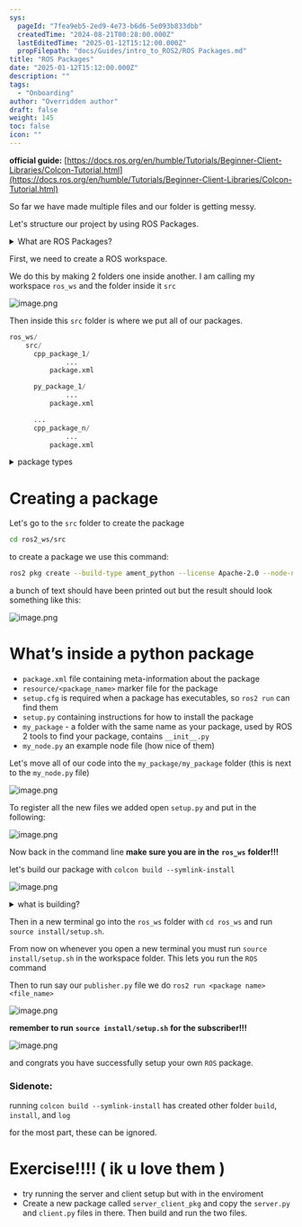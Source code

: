 ```yaml
---
sys:
  pageId: "7fea9eb5-2ed9-4e73-b6d6-5e093b833dbb"
  createdTime: "2024-08-21T00:28:00.000Z"
  lastEditedTime: "2025-01-12T15:12:00.000Z"
  propFilepath: "docs/Guides/intro_to_ROS2/ROS Packages.md"
title: "ROS Packages"
date: "2025-01-12T15:12:00.000Z"
description: ""
tags:
  - "Onboarding"
author: "Overridden author"
draft: false
weight: 145
toc: false
icon: ""
---
```


**official guide:** [https://docs.ros.org/en/humble/Tutorials/Beginner-Client-Libraries/Colcon-Tutorial.html](https://docs.ros.org/en/humble/Tutorials/Beginner-Client-Libraries/Colcon-Tutorial.html)

So far we have made multiple files and our folder is getting messy.

Let's structure our project by using ROS Packages.

<details>

<summary>What are ROS Packages?</summary>

ROS Packages are, as the name implies, packages of code that are highly sharable between ROS developers.

They consist of a folder, `package.xml` file, and source code

```python
      cpp_package_1/
		      ... imagine much code files here ..
          package.xml
```

</details>

First, we need to create a ROS workspace.

We do this by making 2 folders one inside another. I am calling my workspace `ros_ws` and the folder inside it `src`

![image.png](https://prod-files-secure.s3.us-west-2.amazonaws.com/d518164a-d88e-44d1-a4ee-3adb3bd8bce0/70706947-fd18-4537-a67b-e12946812d31/image.png?X-Amz-Algorithm=AWS4-HMAC-SHA256&X-Amz-Content-Sha256=UNSIGNED-PAYLOAD&X-Amz-Credential=ASIAZI2LB466TZZ3RCPF%2F20250214%2Fus-west-2%2Fs3%2Faws4_request&X-Amz-Date=20250214T003614Z&X-Amz-Expires=3600&X-Amz-Security-Token=IQoJb3JpZ2luX2VjEPj%2F%2F%2F%2F%2F%2F%2F%2F%2F%2FwEaCXVzLXdlc3QtMiJGMEQCIAzuav5jzBoF8unNus0P7yiAvuP%2F68CLMMbEbF3MBDc7AiBD81Z7VuKv7bkzsjP1yUybyN05QTR4wclTUBbCbSTIRSr%2FAwghEAAaDDYzNzQyMzE4MzgwNSIMfluACfh4B%2F2upvgbKtwDowzjFYpOhz4pOQb%2FVpmURYrgWaUzIzbp7bqyZgKYSs%2BZbMHWy%2FkFx%2BzHWPs66HU7QLhkMswjsVznGqSG6VP9Mgmlv8DGRAQ7QcEUshCzsOQSpb%2B3QibZXSKT%2B7FYsaRMiGL6JkbvAr4g%2FKKRIBbJfrHU0xiZcpdem%2FGpeMnrRwVPPlZyz2JtHF2z6AMK%2F6Jhe%2FJaGZpE3sp92GwnpO2Qhi3NdyXeCBxcj0niTL48pknBGUA5exXRqPuG1HkIrXPT53iw5MJxeQiajNfAanuHyKo%2BYVGozBbJDQNNi5U8i%2FgPdbqX%2Bp18UmIfxgVjUIivvP0KuLwu4mcePIDyxzWX%2BrY7tJsRSNLzHKBUD0RFUaEm3BxUHicPSO2Tuy2Q599I9193hopPGZs8v8Rk9tJXJ5YLwSMEafVpnInixi9%2BA306NvB9V5RqrftIiqLVabrO8a47M1AJsCeZuVTGivfdJ5kObBid7F6KQxbipicmi5vk2t%2Bt2aCeavsU7IaCvdWcbqSOXt1B3Y%2B%2FGRCPEcHpk1E%2Bemzj39CFEYZf0%2BA%2FmzXIj9%2BaVRHRJWzra4Z0F%2BZAvUO8MlrrmmkC3%2FSVUpAp5cxiezhK8%2F6JeNkBfNynsOSyYVVNzghfhX%2BAPHEwkIO6vQY6pgF9eu58f%2FyygHXpNjfde5%2FIPn4lSC8sJ0v9OPN8OueFGjuaXMAUs9yS7StkGelgniU77dQ6wy6anQ9hcW%2BaFV7QZpzTBTZofyK41NEd%2FeHVe92L%2BkMccUQjheNaBgaWD9rWTdkCtmTtx02rWoqZ%2FwvyuQ1qPFSdz5J8pBWKaswF58JaGSBcUIPlx4jBrxOojJqiTljqnpkclAOwHBES7SDPYqft4PPZ&X-Amz-Signature=8378653a74b7fbdc6b36c39f67e159c1c8d58ae0c30a261c9677da4b8bc6b273&X-Amz-SignedHeaders=host&x-id=GetObject)

Then inside this `src` folder is where we put all of our packages.

```python
ros_ws/
    src/
      cpp_package_1/
		      ...
          package.xml

      py_package_1/
		      ...
          package.xml

      ...
      cpp_package_n/
		      ...
          package.xml

```

<details>

<summary>package types</summary>

packages can be either `C++` or python.

the intern file structure is different for each but for this guide we will stick to creating python packages

</details>

# Creating a package

Let's go to the `src` folder to create the package

```bash
cd ros2_ws/src
```

to create a package we use this command:

```bash
ros2 pkg create --build-type ament_python --license Apache-2.0 --node-name my_node my_package
```

a bunch of text should have been printed out but the result should look something like this:

![image.png](https://prod-files-secure.s3.us-west-2.amazonaws.com/d518164a-d88e-44d1-a4ee-3adb3bd8bce0/e6cf1e3f-8512-4a3e-b131-079f800bf3e8/image.png?X-Amz-Algorithm=AWS4-HMAC-SHA256&X-Amz-Content-Sha256=UNSIGNED-PAYLOAD&X-Amz-Credential=ASIAZI2LB466TZZ3RCPF%2F20250214%2Fus-west-2%2Fs3%2Faws4_request&X-Amz-Date=20250214T003614Z&X-Amz-Expires=3600&X-Amz-Security-Token=IQoJb3JpZ2luX2VjEPj%2F%2F%2F%2F%2F%2F%2F%2F%2F%2FwEaCXVzLXdlc3QtMiJGMEQCIAzuav5jzBoF8unNus0P7yiAvuP%2F68CLMMbEbF3MBDc7AiBD81Z7VuKv7bkzsjP1yUybyN05QTR4wclTUBbCbSTIRSr%2FAwghEAAaDDYzNzQyMzE4MzgwNSIMfluACfh4B%2F2upvgbKtwDowzjFYpOhz4pOQb%2FVpmURYrgWaUzIzbp7bqyZgKYSs%2BZbMHWy%2FkFx%2BzHWPs66HU7QLhkMswjsVznGqSG6VP9Mgmlv8DGRAQ7QcEUshCzsOQSpb%2B3QibZXSKT%2B7FYsaRMiGL6JkbvAr4g%2FKKRIBbJfrHU0xiZcpdem%2FGpeMnrRwVPPlZyz2JtHF2z6AMK%2F6Jhe%2FJaGZpE3sp92GwnpO2Qhi3NdyXeCBxcj0niTL48pknBGUA5exXRqPuG1HkIrXPT53iw5MJxeQiajNfAanuHyKo%2BYVGozBbJDQNNi5U8i%2FgPdbqX%2Bp18UmIfxgVjUIivvP0KuLwu4mcePIDyxzWX%2BrY7tJsRSNLzHKBUD0RFUaEm3BxUHicPSO2Tuy2Q599I9193hopPGZs8v8Rk9tJXJ5YLwSMEafVpnInixi9%2BA306NvB9V5RqrftIiqLVabrO8a47M1AJsCeZuVTGivfdJ5kObBid7F6KQxbipicmi5vk2t%2Bt2aCeavsU7IaCvdWcbqSOXt1B3Y%2B%2FGRCPEcHpk1E%2Bemzj39CFEYZf0%2BA%2FmzXIj9%2BaVRHRJWzra4Z0F%2BZAvUO8MlrrmmkC3%2FSVUpAp5cxiezhK8%2F6JeNkBfNynsOSyYVVNzghfhX%2BAPHEwkIO6vQY6pgF9eu58f%2FyygHXpNjfde5%2FIPn4lSC8sJ0v9OPN8OueFGjuaXMAUs9yS7StkGelgniU77dQ6wy6anQ9hcW%2BaFV7QZpzTBTZofyK41NEd%2FeHVe92L%2BkMccUQjheNaBgaWD9rWTdkCtmTtx02rWoqZ%2FwvyuQ1qPFSdz5J8pBWKaswF58JaGSBcUIPlx4jBrxOojJqiTljqnpkclAOwHBES7SDPYqft4PPZ&X-Amz-Signature=14dad1253e3958c3d4ba322db5c159d1ee565a36e7d5c57abf0872bf6725bac4&X-Amz-SignedHeaders=host&x-id=GetObject)

# What’s inside a python package

- `package.xml` file containing meta-information about the package
- `resource/<package_name>` marker file for the package
- `setup.cfg` is required when a package has executables, so `ros2 run` can find them
- `setup.py` containing instructions for how to install the package
- `my_package` - a folder with the same name as your package, used by ROS 2 tools to find your package, contains `__init__.py`
- `my_node.py` an example node file (how nice of them)

Let's move all of our code into the `my_package/my_package` folder (this is next to the `my_node.py` file)

![image.png](https://prod-files-secure.s3.us-west-2.amazonaws.com/d518164a-d88e-44d1-a4ee-3adb3bd8bce0/9ce58f11-0da9-4d3e-b86d-506a9685d378/image.png?X-Amz-Algorithm=AWS4-HMAC-SHA256&X-Amz-Content-Sha256=UNSIGNED-PAYLOAD&X-Amz-Credential=ASIAZI2LB466TZZ3RCPF%2F20250214%2Fus-west-2%2Fs3%2Faws4_request&X-Amz-Date=20250214T003614Z&X-Amz-Expires=3600&X-Amz-Security-Token=IQoJb3JpZ2luX2VjEPj%2F%2F%2F%2F%2F%2F%2F%2F%2F%2FwEaCXVzLXdlc3QtMiJGMEQCIAzuav5jzBoF8unNus0P7yiAvuP%2F68CLMMbEbF3MBDc7AiBD81Z7VuKv7bkzsjP1yUybyN05QTR4wclTUBbCbSTIRSr%2FAwghEAAaDDYzNzQyMzE4MzgwNSIMfluACfh4B%2F2upvgbKtwDowzjFYpOhz4pOQb%2FVpmURYrgWaUzIzbp7bqyZgKYSs%2BZbMHWy%2FkFx%2BzHWPs66HU7QLhkMswjsVznGqSG6VP9Mgmlv8DGRAQ7QcEUshCzsOQSpb%2B3QibZXSKT%2B7FYsaRMiGL6JkbvAr4g%2FKKRIBbJfrHU0xiZcpdem%2FGpeMnrRwVPPlZyz2JtHF2z6AMK%2F6Jhe%2FJaGZpE3sp92GwnpO2Qhi3NdyXeCBxcj0niTL48pknBGUA5exXRqPuG1HkIrXPT53iw5MJxeQiajNfAanuHyKo%2BYVGozBbJDQNNi5U8i%2FgPdbqX%2Bp18UmIfxgVjUIivvP0KuLwu4mcePIDyxzWX%2BrY7tJsRSNLzHKBUD0RFUaEm3BxUHicPSO2Tuy2Q599I9193hopPGZs8v8Rk9tJXJ5YLwSMEafVpnInixi9%2BA306NvB9V5RqrftIiqLVabrO8a47M1AJsCeZuVTGivfdJ5kObBid7F6KQxbipicmi5vk2t%2Bt2aCeavsU7IaCvdWcbqSOXt1B3Y%2B%2FGRCPEcHpk1E%2Bemzj39CFEYZf0%2BA%2FmzXIj9%2BaVRHRJWzra4Z0F%2BZAvUO8MlrrmmkC3%2FSVUpAp5cxiezhK8%2F6JeNkBfNynsOSyYVVNzghfhX%2BAPHEwkIO6vQY6pgF9eu58f%2FyygHXpNjfde5%2FIPn4lSC8sJ0v9OPN8OueFGjuaXMAUs9yS7StkGelgniU77dQ6wy6anQ9hcW%2BaFV7QZpzTBTZofyK41NEd%2FeHVe92L%2BkMccUQjheNaBgaWD9rWTdkCtmTtx02rWoqZ%2FwvyuQ1qPFSdz5J8pBWKaswF58JaGSBcUIPlx4jBrxOojJqiTljqnpkclAOwHBES7SDPYqft4PPZ&X-Amz-Signature=8868aa0f14dfc5856a67c76f18b85efe1878bee5a6dca1ea6149a43569890fe3&X-Amz-SignedHeaders=host&x-id=GetObject)

To register all the new files we added open `setup.py` and put in the following:

![image.png](https://prod-files-secure.s3.us-west-2.amazonaws.com/d518164a-d88e-44d1-a4ee-3adb3bd8bce0/1cd7c262-4cae-4496-9d75-c178537d24a2/image.png?X-Amz-Algorithm=AWS4-HMAC-SHA256&X-Amz-Content-Sha256=UNSIGNED-PAYLOAD&X-Amz-Credential=ASIAZI2LB466TZZ3RCPF%2F20250214%2Fus-west-2%2Fs3%2Faws4_request&X-Amz-Date=20250214T003614Z&X-Amz-Expires=3600&X-Amz-Security-Token=IQoJb3JpZ2luX2VjEPj%2F%2F%2F%2F%2F%2F%2F%2F%2F%2FwEaCXVzLXdlc3QtMiJGMEQCIAzuav5jzBoF8unNus0P7yiAvuP%2F68CLMMbEbF3MBDc7AiBD81Z7VuKv7bkzsjP1yUybyN05QTR4wclTUBbCbSTIRSr%2FAwghEAAaDDYzNzQyMzE4MzgwNSIMfluACfh4B%2F2upvgbKtwDowzjFYpOhz4pOQb%2FVpmURYrgWaUzIzbp7bqyZgKYSs%2BZbMHWy%2FkFx%2BzHWPs66HU7QLhkMswjsVznGqSG6VP9Mgmlv8DGRAQ7QcEUshCzsOQSpb%2B3QibZXSKT%2B7FYsaRMiGL6JkbvAr4g%2FKKRIBbJfrHU0xiZcpdem%2FGpeMnrRwVPPlZyz2JtHF2z6AMK%2F6Jhe%2FJaGZpE3sp92GwnpO2Qhi3NdyXeCBxcj0niTL48pknBGUA5exXRqPuG1HkIrXPT53iw5MJxeQiajNfAanuHyKo%2BYVGozBbJDQNNi5U8i%2FgPdbqX%2Bp18UmIfxgVjUIivvP0KuLwu4mcePIDyxzWX%2BrY7tJsRSNLzHKBUD0RFUaEm3BxUHicPSO2Tuy2Q599I9193hopPGZs8v8Rk9tJXJ5YLwSMEafVpnInixi9%2BA306NvB9V5RqrftIiqLVabrO8a47M1AJsCeZuVTGivfdJ5kObBid7F6KQxbipicmi5vk2t%2Bt2aCeavsU7IaCvdWcbqSOXt1B3Y%2B%2FGRCPEcHpk1E%2Bemzj39CFEYZf0%2BA%2FmzXIj9%2BaVRHRJWzra4Z0F%2BZAvUO8MlrrmmkC3%2FSVUpAp5cxiezhK8%2F6JeNkBfNynsOSyYVVNzghfhX%2BAPHEwkIO6vQY6pgF9eu58f%2FyygHXpNjfde5%2FIPn4lSC8sJ0v9OPN8OueFGjuaXMAUs9yS7StkGelgniU77dQ6wy6anQ9hcW%2BaFV7QZpzTBTZofyK41NEd%2FeHVe92L%2BkMccUQjheNaBgaWD9rWTdkCtmTtx02rWoqZ%2FwvyuQ1qPFSdz5J8pBWKaswF58JaGSBcUIPlx4jBrxOojJqiTljqnpkclAOwHBES7SDPYqft4PPZ&X-Amz-Signature=50734f21fa6b13ce5db60825b4463a9910d78b3c64fadb795036e875304e24c6&X-Amz-SignedHeaders=host&x-id=GetObject)

Now back in the command line **make sure you are in the** **`ros_ws`** **folder!!!**

let's build our package with `colcon build --symlink-install`

![image.png](https://prod-files-secure.s3.us-west-2.amazonaws.com/d518164a-d88e-44d1-a4ee-3adb3bd8bce0/2f2a0d27-b173-48fd-b189-5f5c0ce65619/image.png?X-Amz-Algorithm=AWS4-HMAC-SHA256&X-Amz-Content-Sha256=UNSIGNED-PAYLOAD&X-Amz-Credential=ASIAZI2LB466TZZ3RCPF%2F20250214%2Fus-west-2%2Fs3%2Faws4_request&X-Amz-Date=20250214T003614Z&X-Amz-Expires=3600&X-Amz-Security-Token=IQoJb3JpZ2luX2VjEPj%2F%2F%2F%2F%2F%2F%2F%2F%2F%2FwEaCXVzLXdlc3QtMiJGMEQCIAzuav5jzBoF8unNus0P7yiAvuP%2F68CLMMbEbF3MBDc7AiBD81Z7VuKv7bkzsjP1yUybyN05QTR4wclTUBbCbSTIRSr%2FAwghEAAaDDYzNzQyMzE4MzgwNSIMfluACfh4B%2F2upvgbKtwDowzjFYpOhz4pOQb%2FVpmURYrgWaUzIzbp7bqyZgKYSs%2BZbMHWy%2FkFx%2BzHWPs66HU7QLhkMswjsVznGqSG6VP9Mgmlv8DGRAQ7QcEUshCzsOQSpb%2B3QibZXSKT%2B7FYsaRMiGL6JkbvAr4g%2FKKRIBbJfrHU0xiZcpdem%2FGpeMnrRwVPPlZyz2JtHF2z6AMK%2F6Jhe%2FJaGZpE3sp92GwnpO2Qhi3NdyXeCBxcj0niTL48pknBGUA5exXRqPuG1HkIrXPT53iw5MJxeQiajNfAanuHyKo%2BYVGozBbJDQNNi5U8i%2FgPdbqX%2Bp18UmIfxgVjUIivvP0KuLwu4mcePIDyxzWX%2BrY7tJsRSNLzHKBUD0RFUaEm3BxUHicPSO2Tuy2Q599I9193hopPGZs8v8Rk9tJXJ5YLwSMEafVpnInixi9%2BA306NvB9V5RqrftIiqLVabrO8a47M1AJsCeZuVTGivfdJ5kObBid7F6KQxbipicmi5vk2t%2Bt2aCeavsU7IaCvdWcbqSOXt1B3Y%2B%2FGRCPEcHpk1E%2Bemzj39CFEYZf0%2BA%2FmzXIj9%2BaVRHRJWzra4Z0F%2BZAvUO8MlrrmmkC3%2FSVUpAp5cxiezhK8%2F6JeNkBfNynsOSyYVVNzghfhX%2BAPHEwkIO6vQY6pgF9eu58f%2FyygHXpNjfde5%2FIPn4lSC8sJ0v9OPN8OueFGjuaXMAUs9yS7StkGelgniU77dQ6wy6anQ9hcW%2BaFV7QZpzTBTZofyK41NEd%2FeHVe92L%2BkMccUQjheNaBgaWD9rWTdkCtmTtx02rWoqZ%2FwvyuQ1qPFSdz5J8pBWKaswF58JaGSBcUIPlx4jBrxOojJqiTljqnpkclAOwHBES7SDPYqft4PPZ&X-Amz-Signature=227f6f94b2cd92c718d9a730432a283091ffadd2c420a5c240724146435e1dc8&X-Amz-SignedHeaders=host&x-id=GetObject)

<details>

<summary>what is building?</summary>

if you are a CS major at Rose-Hulman you will learn the answer to this in CSSE132

but TLDR; is it combines all the code files into one program that can be run easily 

</details>

Then in a new terminal go into the `ros_ws` folder with `cd ros_ws` and run `source install/setup.sh`. 

From now on whenever you open a new terminal you must run `source install/setup.sh` in the workspace folder. This lets you run the `ROS` command

Then to run say our `publisher.py` file we do `ros2 run <package name> <file_name>`

![image.png](https://prod-files-secure.s3.us-west-2.amazonaws.com/d518164a-d88e-44d1-a4ee-3adb3bd8bce0/4f4b1219-3a44-4632-aa0a-ce3471699f59/image.png?X-Amz-Algorithm=AWS4-HMAC-SHA256&X-Amz-Content-Sha256=UNSIGNED-PAYLOAD&X-Amz-Credential=ASIAZI2LB466TZZ3RCPF%2F20250214%2Fus-west-2%2Fs3%2Faws4_request&X-Amz-Date=20250214T003614Z&X-Amz-Expires=3600&X-Amz-Security-Token=IQoJb3JpZ2luX2VjEPj%2F%2F%2F%2F%2F%2F%2F%2F%2F%2FwEaCXVzLXdlc3QtMiJGMEQCIAzuav5jzBoF8unNus0P7yiAvuP%2F68CLMMbEbF3MBDc7AiBD81Z7VuKv7bkzsjP1yUybyN05QTR4wclTUBbCbSTIRSr%2FAwghEAAaDDYzNzQyMzE4MzgwNSIMfluACfh4B%2F2upvgbKtwDowzjFYpOhz4pOQb%2FVpmURYrgWaUzIzbp7bqyZgKYSs%2BZbMHWy%2FkFx%2BzHWPs66HU7QLhkMswjsVznGqSG6VP9Mgmlv8DGRAQ7QcEUshCzsOQSpb%2B3QibZXSKT%2B7FYsaRMiGL6JkbvAr4g%2FKKRIBbJfrHU0xiZcpdem%2FGpeMnrRwVPPlZyz2JtHF2z6AMK%2F6Jhe%2FJaGZpE3sp92GwnpO2Qhi3NdyXeCBxcj0niTL48pknBGUA5exXRqPuG1HkIrXPT53iw5MJxeQiajNfAanuHyKo%2BYVGozBbJDQNNi5U8i%2FgPdbqX%2Bp18UmIfxgVjUIivvP0KuLwu4mcePIDyxzWX%2BrY7tJsRSNLzHKBUD0RFUaEm3BxUHicPSO2Tuy2Q599I9193hopPGZs8v8Rk9tJXJ5YLwSMEafVpnInixi9%2BA306NvB9V5RqrftIiqLVabrO8a47M1AJsCeZuVTGivfdJ5kObBid7F6KQxbipicmi5vk2t%2Bt2aCeavsU7IaCvdWcbqSOXt1B3Y%2B%2FGRCPEcHpk1E%2Bemzj39CFEYZf0%2BA%2FmzXIj9%2BaVRHRJWzra4Z0F%2BZAvUO8MlrrmmkC3%2FSVUpAp5cxiezhK8%2F6JeNkBfNynsOSyYVVNzghfhX%2BAPHEwkIO6vQY6pgF9eu58f%2FyygHXpNjfde5%2FIPn4lSC8sJ0v9OPN8OueFGjuaXMAUs9yS7StkGelgniU77dQ6wy6anQ9hcW%2BaFV7QZpzTBTZofyK41NEd%2FeHVe92L%2BkMccUQjheNaBgaWD9rWTdkCtmTtx02rWoqZ%2FwvyuQ1qPFSdz5J8pBWKaswF58JaGSBcUIPlx4jBrxOojJqiTljqnpkclAOwHBES7SDPYqft4PPZ&X-Amz-Signature=02463efa9ecfb97fc9d27e216e0a7a9fb2859e0394aab596416fed6339176b40&X-Amz-SignedHeaders=host&x-id=GetObject)

**remember to run** **`source install/setup.sh`** **for the subscriber!!!**

![image.png](https://prod-files-secure.s3.us-west-2.amazonaws.com/d518164a-d88e-44d1-a4ee-3adb3bd8bce0/02121119-dad4-49ec-8356-c956108b4243/image.png?X-Amz-Algorithm=AWS4-HMAC-SHA256&X-Amz-Content-Sha256=UNSIGNED-PAYLOAD&X-Amz-Credential=ASIAZI2LB466TZZ3RCPF%2F20250214%2Fus-west-2%2Fs3%2Faws4_request&X-Amz-Date=20250214T003615Z&X-Amz-Expires=3600&X-Amz-Security-Token=IQoJb3JpZ2luX2VjEPj%2F%2F%2F%2F%2F%2F%2F%2F%2F%2FwEaCXVzLXdlc3QtMiJGMEQCIAzuav5jzBoF8unNus0P7yiAvuP%2F68CLMMbEbF3MBDc7AiBD81Z7VuKv7bkzsjP1yUybyN05QTR4wclTUBbCbSTIRSr%2FAwghEAAaDDYzNzQyMzE4MzgwNSIMfluACfh4B%2F2upvgbKtwDowzjFYpOhz4pOQb%2FVpmURYrgWaUzIzbp7bqyZgKYSs%2BZbMHWy%2FkFx%2BzHWPs66HU7QLhkMswjsVznGqSG6VP9Mgmlv8DGRAQ7QcEUshCzsOQSpb%2B3QibZXSKT%2B7FYsaRMiGL6JkbvAr4g%2FKKRIBbJfrHU0xiZcpdem%2FGpeMnrRwVPPlZyz2JtHF2z6AMK%2F6Jhe%2FJaGZpE3sp92GwnpO2Qhi3NdyXeCBxcj0niTL48pknBGUA5exXRqPuG1HkIrXPT53iw5MJxeQiajNfAanuHyKo%2BYVGozBbJDQNNi5U8i%2FgPdbqX%2Bp18UmIfxgVjUIivvP0KuLwu4mcePIDyxzWX%2BrY7tJsRSNLzHKBUD0RFUaEm3BxUHicPSO2Tuy2Q599I9193hopPGZs8v8Rk9tJXJ5YLwSMEafVpnInixi9%2BA306NvB9V5RqrftIiqLVabrO8a47M1AJsCeZuVTGivfdJ5kObBid7F6KQxbipicmi5vk2t%2Bt2aCeavsU7IaCvdWcbqSOXt1B3Y%2B%2FGRCPEcHpk1E%2Bemzj39CFEYZf0%2BA%2FmzXIj9%2BaVRHRJWzra4Z0F%2BZAvUO8MlrrmmkC3%2FSVUpAp5cxiezhK8%2F6JeNkBfNynsOSyYVVNzghfhX%2BAPHEwkIO6vQY6pgF9eu58f%2FyygHXpNjfde5%2FIPn4lSC8sJ0v9OPN8OueFGjuaXMAUs9yS7StkGelgniU77dQ6wy6anQ9hcW%2BaFV7QZpzTBTZofyK41NEd%2FeHVe92L%2BkMccUQjheNaBgaWD9rWTdkCtmTtx02rWoqZ%2FwvyuQ1qPFSdz5J8pBWKaswF58JaGSBcUIPlx4jBrxOojJqiTljqnpkclAOwHBES7SDPYqft4PPZ&X-Amz-Signature=c5567f4753af068896683d4a0c69d0a4a4d40afc7ab1100826bf61fe0e1b77df&X-Amz-SignedHeaders=host&x-id=GetObject)

and congrats you have successfully setup your own `ROS` package.

### Sidenote:

running `colcon build --symlink-install` has created other folder `build`, `install`, and `log`

for the most part, these can be ignored.

# Exercise!!!! ( ik u love them )

- try running the server and client setup but with in the enviroment
- Create a new package called `server_client_pkg` and copy the `server.py` and `client.py` files in there. Then build and run the two files.
